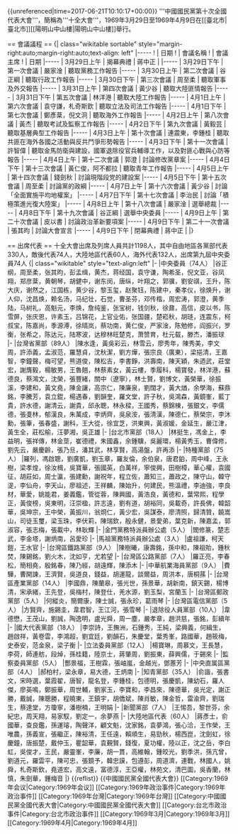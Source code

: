 
{{unreferenced|time=2017-06-21T10:10:17+00:00}}
'''中國國民黨第十次全國代表大會'''，簡稱為'''十全大會'''，1969年3月29日至1969年4月9日在[[臺北市|臺北市]][[陽明山中山樓|陽明山中山樓]]舉行。

== 會議議程 ==
{| class="wikitable sortable" style="margin-right:auto;margin-right:auto;text-align: left"
|-----
! | 日期
! | 會議名稱
! | 會議主席
! | 日期
|-----
| 3月29日上午
| 揭幕典禮
| 蔣中正
| 
|-----
| 3月29日下午
| 第一次會議
| 嚴家淦
| 聽取黨務工作報告
|-----
| 3月30日上午
| 第二次會議
| 谷正綱
| 聽取行政工作報告
|-----
| 3月30日下午
| 第三次會議
| 周至柔
| 聽取軍事及外交報告
|-----
| 3月31日上午
| 第四次會議
| 黃少谷
| 聽取大陸匪情報告
|-----
| 3月31日下午
| 第五次會議
| 林洋港
| 聽取大陸工作報告
|-----
| 4月1日上午
| 第六次會議
| 袁守謙，札奇斯欽
| 聽取立法及司法工作報告
|-----
| 4月1日下午
| 第七次會議
| 鄭彥棻，倪文泂
| 聽取海外工作報告
|-----
| 4月2日上午
| 第八次會議
| 黃杰
| 聽取考試及監察工作報告
|-----
| 4月2日下午
| 第九次會議
| 黃毅芸
| 聽取基層典型工作報告
|-----
| 4月3日上午
| 第十次會議
| 連震東，李鍾桂
| 聽取共匪在海外各國之活動與反共鬥爭形勢報告
|-----
| 4月3日下午
| 第十一次會議
| 許智偉
| 聽取金馬防衛與建設，國軍退除役官兵輔導工作，以及對匪心戰與心防等報告
|-----
| 4月4日上午
| 第十二次會議
| 郭澄
| 討論修改黨章案
|-----
| 4月4日下午
| 第十三次會議
| 黃仁俊，阿不都拉
| 聽取青年工作報告
|-----
| 4月5日上午
| 第十四次會議
| 錢劍秋
| 討論現階段党的建設案
|-----
| 4月5日下午
| 第十五次會議
| 周至柔
| 討論黨的政綱
|-----
| 4月7日上午
| 第十六次會議
| 黃少谷
| 討論「全面實施平均地權案」
|-----
| 4月7日下午
| 第十七次會議
| 李治民
| 討論「積極策進光復大陸案」
|-----
| 4月8日上午
| 第十八次會議
| 嚴家淦
| 選舉總裁
|-----
| 4月8日下午
| 第十九次會議
| 谷正綱
| 選舉中央委員
|-----
| 4月9日上午
| 第二十次會議
| 皮以書
| 討論政治革新要項案
|-----
| 4月9日下午
| 第二十一次會議
| 張其昀
| 討論大會宣言
|-----
| 4月9日下午
| 閉幕典禮
| 蔣中正
| 
|}

== 出席代表 ==
十全大會出席及列席人員共計1198人，其中自由地區各黨部代表330人，敵後代表74人，大陸地區代表60人，海外代表132人，出席第九屆中央委員74人
{| class="wikitable" style="text-align:left" 
|-
|中央委員（74人）
|谷正纲，周至柔，张其昀，彭孟缉，黄杰，蒋经国，袁守谦，陶希圣，倪文亚，谷凤翔，郑彦棻，黄朝琴，胡健中，谢东闵，唐纵，叶翔之，郭骥，劉安祺，王升，陈大庆，谢然之，江国栋，黄少谷，黎玉玺，赵聚钰，陈建中，秦孝仪，徐焕升，谢人仰，沈昌焕，赖名汤，马纪壮，石觉，曹圣芬，邓传楷，周宏涛，郭澄，黄季陆，马树礼，高魁元，李焕，詹纯鉴，张宝树，钱剑秋，徐鼐，高信，皮以书，陈雪屏，张庆恩，许素玉，吕锦花，上官业佑，张国疆，楚崧秋，胡琏，连震东，柯叔宝，陈嘉尚，季源溥，徐晴岚，蔡功南，黄仁俊，严家淦，陈勉修，阎振兴，罗衡，张希之，陈达元，陆寒波，达穆林旺楚克，萧赞育，杜元载，滕杰，潘振球
|-
|台灣省黨部（89人）
|陳水逢，黃吳彩云，林雪云，廖秀年，陳秀美，李文周，許添義，孟淑范，羅慧貞，沈秋潔，劉方燁，張宗良（廣東），梁挹清，王嘉智，李鐘聲，梅可望，熊道俊，陳松吉，李書錚，洪壽南，陳天穎，朱迺武，莊堂宏，謝膺毅，楊敏男，王魯翹，林蔡素女，黃云樓，季履科，楊寶發，林洋港，蘇德良，蔡鴻文，沈榮，張豐緒，關中（遼寧），林士賢，劉博文，黃榮華，徐振溪，李建和，黃文堯，陳金讓，高宗仁，陳廉泉，劉闊才，黃大煪，余學海，蘇鼎銘，李騰芳，袁立錕，楊遇春，劉韻奎，羅文堂，許子秋，吳鴻森，黃鏡峯，藍丁貴，許水德，謝清云，謝貴，邱永聰，林永樑，王國秀，蔡錦棟，張銀文，李儒德，張㕠林，郁漢良，朱萬成，李炳齊，吳泉洝，張清漢，陳德仁，蔡榮宗，李沐勳，張筆，張春盛，謝科，王大從，徐宜芝，洪東興，黃淑媛，金延生，嚴江津，黃生全，莊松榆，汪夢湘，吳正雄
|-
|台北市黨部（18人）
|林挺生，馮金上，李益明，張祥傳，林金莖，崔德禮，朱國鑫，余鍾驥，吳麗環，楊黃秀玉，曹偉修，劉先云，嚴慶齡，張乃旦，潘其武，林享賢，高湯盤，許再添
|-
|特種黨部（75人）
|羅列，馮啟聰，劉廣凱，劉玉章，羅友倫，余伯泉，唐君鉑，周中峰，王永樹，梁孝煌，徐汝楫，吳寶華，張國英，白萬祥，寧俊興，田樹樟，華心權，袁國征，胡莊如，周士瀛，張建勳，謝祝年，程立佐，蕭知三，蕭政之，陳守山，韓守湜，李仙舟，李天山，廖祖述，王祥麟，陳始升，何建民，熊溫禮，李迪強，李良材，華愛，姚能君，姜義鑑，管從蓉，陳興國，黃浩良，黃德和，葉常熙，程學正，黃俊榜，吳東明，汪崇楹，許志遠，劉有道，胡裕同，吳載奇，許長佛，韓韶華，吳坤宗，王中榮，黃振川，翁烱仁，黃少宏，吳謀泰，廖清照，歸清贊，饒嵩山，司徒玉璽，梁玉珠，李伏莉，陳瑞欽，殷永健，景愛弟，葉克新，陳嘉孟，郭淑容，張志梅，張載中，林耿輝
|-
|金門黨務特派員辦公處（5人）
|閻修篆，楚志武，李金塔，謝炳南，呂愛珍
|-
|馬祖黨務特派員辦公處（3人）
|盧祖謙，柯天鎧，王水官
|-
|台灣區鐵路黨部（9人）
|陳樹曦，康壽銘，孫中和，陳祖貽，鍾秋焚，陳錫銘，劉火木，沈如亨，尤若望
|-
|台灣區公路黨部（7人）
|羅正亮，李春松，簡相堯，殷銘春，陳乃經，胡遠輝，陳添木
|-
|中華航業海員黨部（9人）
|費驊，曹開諫，王濟賢，吳道良，錢益，胡運龍，談爾益，周洪本，唐桐蓀
|-
|台灣區產業黨部（14人）
|李國鼎，陳蘭皋，張光世，孫景華，胡新南，鎮天錫，楊博清，宋承緒，王先登，吳梅村，陳登仕，羌水源，劉玉梨，宮蘭玉
|-
|台灣區郵政黨部（5人）
|何縱炎，簡爾康，陳士誠，張永珍，葛雨琴
|-
|台灣區電信黨部（5人）
|方賢齊，施錫圭，韋君智，王江河，張雪琴
|-
|退除役人員黨部（10人）
|韋德懋，王茂山，劉誠，陶逸明，盧光舜，周一塵，嚴孝章，趙洪慈，張銘，彭續年
|-
|國大代表黨部（18人）
|李崇詩，王撫洲，石鍾秀，王純，梁興義，何緝生，趙啟祥，黃卷雲，李鴻超，劉宜廷，劉韻石，朱慶堂，葉秀峯，路國華，趙筱梅，史泰安，范金泉，梁子衡
|-
|立法委員黨部（12人）
|楊寶琳，周慕文，王長慧，李荷，師連舫，段焯，孫桂籍，陸京士，蔣肇周，劉振東，薛興儒，于錫來
|-
|監察委員黨部（5人）
|酆景福，王樹霖，張岫嵐，金越光，鄧蕙芳
|-
|中央直属區黨部（4人）
|郝柏村，梁永章，易大德，王炳南
|-
|知青黨部（35人）
|俞諧，張書文，宋時選，葉霞翟，唐智，龍名登，李鍾桂，包德明，張慶凱，陳幼石，羅人傑，廖英鳴，鄭振華，周世輔，劉家玉，李寶和，李昌來，陳德華，吳光定，謝正勝，戴誠，陳聰勝，程曉東，王鎮宇，胡僑斌，陳肖敏，陳金哲，雷渝齊，劉瑞生，蔡達堂，方瓊寧，潘樹楠，王明娟
|-
|新聞黨部（7人）
|王惕吾，黎世芬，余紀忠，周天翔，易家馭，劉定一，余夢燕
|-
|大陸地區代表（60人）
|蔣彥士，俞國華，查良鑑，孫運璿，陶聲洋，顧文魁，沈家銘，袁夢鴻，張心洽，王作榮，王唯農，孫義宣，張繼正，陳裕清，王任遠，賴順生，易勁秋，楊西崑，沈劍虹，徐慶鐘，唐振楚，戴仲玉，瞿韶華，袁覲賢，錢復，夏功權，陸以正，沈之岳，李白虹，吳俊才，王民，嚴靈峯，李廉，胡一貫，高維翰，鍾皎光，劉季洪，孫亢曾，劉道元，羅雲平，陳可忠，張鏡予，韓忠謨，包遵彭，周道濟，連戰，林國人，姚舜，札奇斯欽，堯道宏，高文遠，富德淳，王亞權，林苑文，清巴圖，吳香蘭，林慎，朱劍華，鍾梅音
|}<noinclude>
{{reflist}}
{{中國國民黨全國代表大會}}
[[Category:1969年会议|Category:1969年会议]]
[[Category:1969年政治事件|Category:1969年政治事件]]
[[Category:1969年台灣|Category:1969年台灣]]
[[Category:中國國民黨全國代表大會|Category:中國國民黨全國代表大會]]
[[Category:台北市政治事件|Category:台北市政治事件]]
[[Category:1969年3月|Category:1969年3月]]
[[Category:1969年4月|Category:1969年4月]]